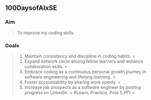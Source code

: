 ## 100DaysofAlxSE
### Aim
> To improve my coding skills
### Goals 
> 1. Maintain consistency and discipline in coding habits. <
> 2. Expand network circle among fellow learners and enhance collaboration skills. <
> 3. Embrace coding as a continuous personal growth journey in software engineering and lifelong learning. <
> 4. Foster accountability by sharing work openly. <
> 5. Increase job prospects as a software engineer by posting progress on LinkedIn. <
> #Learn, Practice, Post (LPP) <
